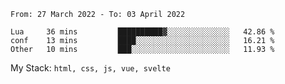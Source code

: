 <!--START_SECTION:waka-->

```text
From: 27 March 2022 - To: 03 April 2022

Lua     36 mins         ██████████▓░░░░░░░░░░░░░░   42.86 %
conf    13 mins         ████░░░░░░░░░░░░░░░░░░░░░   16.21 %
Other   10 mins         ███░░░░░░░░░░░░░░░░░░░░░░   11.93 %
```

<!--END_SECTION:waka-->
My Stack: `html, css, js, vue, svelte`
